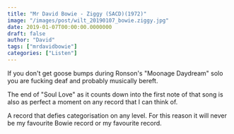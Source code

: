 ```yaml
---
title: "Mr David Bowie - Ziggy (SACD)(1972)"
image: "/images/post/wilt_20190107_bowie.ziggy.jpg"
date: 2019-01-07T00:00:00.0000000
draft: false
author: "David"
tags: ["mrdavidbowie"]
categories: ["Listen"]
---
```

If you don't get goose bumps during Ronson's "Moonage Daydream" solo you are fucking deaf and probably musically bereft.

The end of "Soul Love" as it counts down into the first note of that song is also as perfect a moment on any record that I can think of.

A record that defies categorisation on any level. For this reason it will never be my favourite Bowie record or my favourite record.